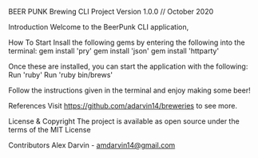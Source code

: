 BEER PUNK Brewing CLI Project
Version 1.0.0 // October 2020

Introduction
Welcome to the BeerPunk CLI application, 

How To Start
Insall the following gems by entering the following into the terminal:
gem install 'pry'
gem install 'json'
gem install 'httparty'

Once these are installed, you can start the application with the following:
Run 'ruby'
Run 'ruby bin/brews'

Follow the instructions given in the terminal and enjoy making some beer!

References
Visit https://github.com/adarvin14/breweries to see more.

License & Copyright
The project is available as open source under the terms of the MIT License

Contributors
Alex Darvin - amdarvin14@gmail.com